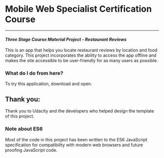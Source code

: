# Mobile Web Specialist Certification Course
---
#### _Three Stage Course Material Project - Restaurant Reviews_

This is an app that helps you locate restaurant reviews by location and food category. This project incorporates the ability to access the app offline and makes the site accessible to be user-friendly for as many users as possible.

### What do I do from here?

To try this application, download and open.

## Thank you:
Thank you to Udacity and the developers who helped design the template of this project.

### Note about ES6

Most of the code in this project has been written to the ES6 JavaScript specification for compatibility with modern web browsers and future proofing JavaScript code.


